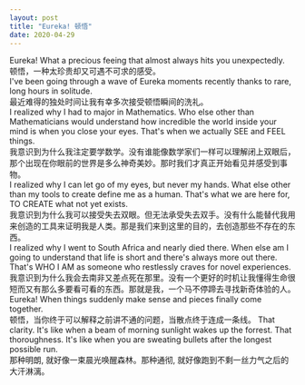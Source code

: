 ```yaml
---
layout: post
title: "Eureka! 顿悟"
date: 2020-04-29
---
```


Eureka! What a precious feeing that almost always hits you unexpectedly.<br/> 
顿悟，一种太珍贵却又可遇不可求的感受。<br/>
I've been going through a wave of Eureka moments recently thanks to rare, long hours in solitude. <br/> 
最近难得的独处时间让我有幸多次接受顿悟瞬间的洗礼。<br/>
I realized why I had to major in Mathematics. Who else other than Mathematicians would understand how incredible the world inside your mind is when you close your eyes. That's when we actually SEE and FEEL things. <br/>
我意识到为什么我注定要学数学。没有谁能像数学家们一样可以理解闭上双眼后，那个出现在你眼前的世界是多么神奇美妙。那时我们才真正开始看见并感受到事物。<br/>
I realized why I can let go of my eyes, but never my hands. What else other than my tools to create define me as a human. That's what we are here for, TO CREATE what not yet exists.<br/>
我意识到为什么我可以接受失去双眼。但无法承受失去双手。没有什么能替代我用来创造的工具来证明我是人类。那是我们来到这里的目的，去创造那些不存在的东西。<br/>
I realized why I went to South Africa and nearly died there. When else am I going to understand that life is short and there's always more out there. That's WHO I AM as someone who restlessly craves for novel experiences.<br/>
我意识到为什么我会去南非又差点死在那里。没有一个更好的时机让我懂得生命很短而又有那么多要看可看的东西。那就是我，一个马不停蹄去寻找新奇体验的人。<br/>
Eureka! When things suddenly make sense and pieces finally come together. <br/>
顿悟，当你终于可以解释之前讲不通的问题，当散点终于连成一条线。
That clarity. It's like when a beam of morning sunlight wakes up the forrest. That thoroughness. It's like when you are sweating bullets after the longest possible run.<br/>
那种明朗, 就好像一束晨光唤醒森林。那种通彻, 就好像跑到不剩一丝力气之后的大汗淋漓。
